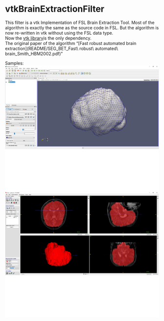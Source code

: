 # vtkBrainExtractionFilter

This filter is a vtk Implementation of FSL Brain Extraction Tool. Most of the algorithm is exactly the same as the source code in FSL. But the algorithm is now re-written in vtk without using the FSL data type.  
Now the [vtk library](https://www.vtk.org/)is the only dependency.  
The original paper of the algorithm <q>[Fast robust automated brain extraction](README/SEG_BET_Fast\ robust\ automated\ brain_Smith_HBM2002.pdf)</q>

Samples:  
![mesh](README/mesh.png) ![image](README/image.png)
